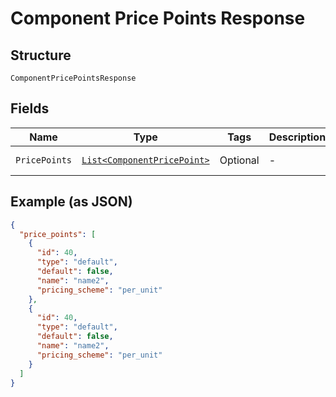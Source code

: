 
# Component Price Points Response

## Structure

`ComponentPricePointsResponse`

## Fields

| Name | Type | Tags | Description | Getter | Setter |
|  --- | --- | --- | --- | --- | --- |
| `PricePoints` | [`List<ComponentPricePoint>`](../../doc/models/component-price-point.md) | Optional | - | List<ComponentPricePoint> getPricePoints() | setPricePoints(List<ComponentPricePoint> pricePoints) |

## Example (as JSON)

```json
{
  "price_points": [
    {
      "id": 40,
      "type": "default",
      "default": false,
      "name": "name2",
      "pricing_scheme": "per_unit"
    },
    {
      "id": 40,
      "type": "default",
      "default": false,
      "name": "name2",
      "pricing_scheme": "per_unit"
    }
  ]
}
```

